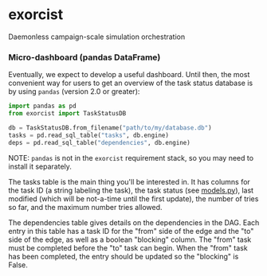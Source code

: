 # exorcist
Daemonless campaign-scale simulation orchestration


### Micro-dashboard (pandas DataFrame)

Eventually, we expect to develop a useful dashboard. Until then, the most
convenient way for users to get an overview of the task status database is by
using `pandas` (version 2.0 or greater):

```python
import pandas as pd
from exorcist import TaskStatusDB

db = TaskStatusDB.from_filename("path/to/my/database.db")
tasks = pd.read_sql_table("tasks", db.engine)
deps = pd.read_sql_table("dependencies", db.engine)
```

NOTE: `pandas` is not in the `exorcist` requirement stack, so you may need to
install it separately.

The tasks table is the main thing you'll be interested in. It has columns for
the task ID (a string labeling the task), the task status (see
[models.py](https://github.com/OpenFreeEnergy/exorcist/blob/main/exorcist/models.py)),
last modified (which will be not-a-time until the first update), the number of
tries so far, and the maximum number tries allowed.

The dependencies table gives details on the dependencies in the DAG. Each entry
in this table has a task ID for the "from" side of the edge and the "to" side
of the edge, as well as a boolean "blocking" column. The "from" task must be
completed before the "to" task can begin. When the "from" task has been
completed, the entry should be updated so the "blocking" is False.
